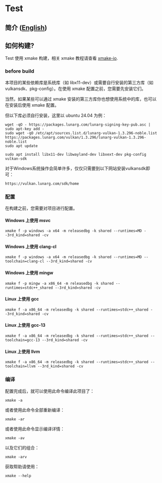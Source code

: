 # Test

## 简介 ([English](/README.md))

## 如何构建?
Test 使用 xmake 构建，相关 xmake 教程请查看 [xmake-io](https://xmake.io/).

### before build

本项目的某些依赖库是系统库（如 libx11-dev）或需要自行安装的第三方库（如 vulkansdk、pkg-config）。在使用 xmake 配置之前，您需要先安装它们。

当然，如果某些可以通过 xmake 安装的第三方库你也想使用系统中的库，也可以在安装后使用 xmake 配置。

但以下库必须自行安装，这里以 ubuntu 24.04 为例：
```
wget -qO - https://packages.lunarg.com/lunarg-signing-key-pub.asc | sudo apt-key add -
sudo wget -qO /etc/apt/sources.list.d/lunarg-vulkan-1.3.296-noble.list https://packages.lunarg.com/vulkan/1.3.296/lunarg-vulkan-1.3.296-noble.list
sudo apt update

sudo apt install libx11-dev libwayland-dev libxext-dev pkg-config vulkan-sdk
```
对于Windows系统操作会简单许多，仅仅只需要到以下网站安装vulkansdk即可：
```
https://vulkan.lunarg.com/sdk/home
```

### 配置

在构建之前，您需要对项目进行配置。

#### Windows 上使用 msvc
```
xmake f -p windows -a x64 -m releasedbg -k shared --runtimes=MD --3rd_kind=shared -cv
```
#### Windows 上使用 clang-cl
```
xmake f -p windows -a x64 -m releasedbg -k shared --runtimes=MD --toolchain=clang-cl --3rd_kind=shared -cv
```
#### Windows 上使用 mingw
```
xmake f -p mingw -a x86_64 -m releasedbg -k shared --runtimes=stdc++_shared --3rd_kind=shared -cv
```
#### Linux 上使用 gcc
```
xmake f -a x86_64 -m releasedbg -k shared --runtimes=stdc++_shared --3rd_kind=shared -cv
```
#### Linux 上使用 gcc-13
```
xmake f -a x86_64 -m releasedbg -k shared --runtimes=stdc++_shared --toolchain=gcc-13 --3rd_kind=shared -cv
```
#### Linux 上使用 llvm
```
xmake f -a x86_64 -m releasedbg -k shared --runtimes=stdc++_shared --toolchain=llvm --3rd_kind=shared -cv
```

### 编译

配置完成后，就可以使用此命令编译此项目了：
```
xmake -a
```
或者使用此命令全部重新编译：
```
xmake -ar
```
或者使用此命令显示编译详情：
```
xmake -av
```
以及它们的组合：
```
xmake -arv
```
获取帮助请使用：
```
xmake --help
```